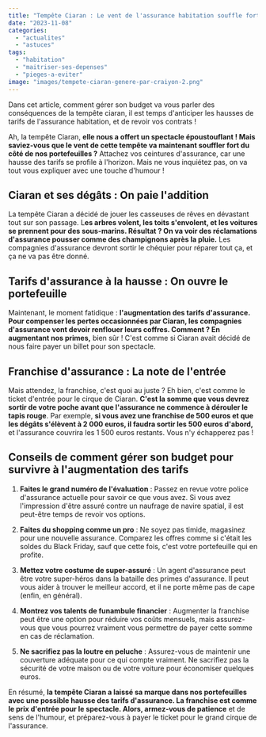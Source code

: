 ```yaml
---
title: "Tempête Ciaran : Le vent de l'assurance habitation souffle fort !"
date: "2023-11-08"
categories: 
  - "actualites"
  - "astuces"
tags: 
  - "habitation"
  - "maitriser-ses-depenses"
  - "pieges-a-eviter"
image: "images/tempete-ciaran-genere-par-craiyon-2.png"
---
```


Dans cet article, comment gérer son budget va vous parler des conséquences de la tempête ciaran, il est temps d'anticiper les hausses de tarifs de l'assurance habitation, et de revoir vos contrats !

Ah, la tempête Ciaran, **elle nous a offert un spectacle époustouflant ! Mais saviez-vous que le vent de cette tempête va maintenant souffler fort du côté de nos portefeuilles ?** Attachez vos ceintures d'assurance, car une hausse des tarifs se profile à l'horizon. Mais ne vous inquiétez pas, on va tout vous expliquer avec une touche d'humour !

## **Ciaran et ses dégâts : On paie l'addition**

La tempête Ciaran a décidé de jouer les casseuses de rêves en dévastant tout sur son passage. L**es arbres volent, les toits s'envolent, et les voitures se prennent pour des sous-marins. Résultat ? On va voir des réclamations d'assurance pousser comme des champignons après la pluie.** Les compagnies d'assurance devront sortir le chéquier pour réparer tout ça, et ça ne va pas être donné.

## **Tarifs d'assurance à la hausse : On ouvre le portefeuille**

Maintenant, le moment fatidique : **l'augmentation des tarifs d'assurance. Pour compenser les pertes occasionnées par Ciaran, les compagnies d'assurance vont devoir renflouer leurs coffres. Comment ? En augmentant nos primes,** bien sûr ! C'est comme si Ciaran avait décidé de nous faire payer un billet pour son spectacle.

## **Franchise d'assurance : La note de l'entrée**

Mais attendez, la franchise, c'est quoi au juste ? Eh bien, c'est comme le ticket d'entrée pour le cirque de Ciaran. **C'est la somme que vous devrez sortir de votre poche avant que l'assurance ne commence à dérouler le tapis rouge**. Par exemple, **si vous avez une franchise de 500 euros et que les dégâts s'élèvent à 2 000 euros, il faudra sortir les 500 euros d'abord,** et l'assurance couvrira les 1 500 euros restants. Vous n'y échapperez pas !

## **Conseils de comment gérer son budget pour survivre à l'augmentation des tarifs**

1. **Faites le grand numéro de l'évaluation** : Passez en revue votre police d'assurance actuelle pour savoir ce que vous avez. Si vous avez l'impression d'être assuré contre un naufrage de navire spatial, il est peut-être temps de revoir vos options.

3. **Faites du shopping comme un pro** : Ne soyez pas timide, magasinez pour une nouvelle assurance. Comparez les offres comme si c'était les soldes du Black Friday, sauf que cette fois, c'est votre portefeuille qui en profite.

5. **Mettez votre costume de super-assuré** : Un agent d'assurance peut être votre super-héros dans la bataille des primes d'assurance. Il peut vous aider à trouver le meilleur accord, et il ne porte même pas de cape (enfin, en général).

7. **Montrez vos talents de funambule financier** : Augmenter la franchise peut être une option pour réduire vos coûts mensuels, mais assurez-vous que vous pourrez vraiment vous permettre de payer cette somme en cas de réclamation.

9. **Ne sacrifiez pas la loutre en peluche** : Assurez-vous de maintenir une couverture adéquate pour ce qui compte vraiment. Ne sacrifiez pas la sécurité de votre maison ou de votre voiture pour économiser quelques euros.

En résumé, **la tempête Ciaran a laissé sa marque dans nos portefeuilles avec une possible hausse des tarifs d'assurance. La franchise est comme le prix d'entrée pour le spectacle. Alors, armez-vous de patience** et de sens de l'humour, et préparez-vous à payer le ticket pour le grand cirque de l'assurance.
